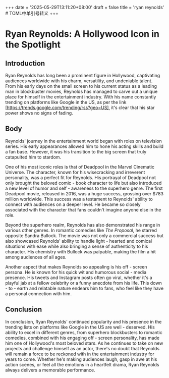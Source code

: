 +++
date = '2025-05-29T13:11:20+08:00'
draft = false
title = 'ryan reynolds' # TOML中单引号转义
+++

# Ryan Reynolds: A Hollywood Icon in the Spotlight

## Introduction
Ryan Reynolds has long been a prominent figure in Hollywood, captivating audiences worldwide with his charm, versatility, and undeniable talent. From his early days on the small screen to his current status as a leading man in blockbuster movies, Reynolds has managed to carve out a unique place for himself in the entertainment industry. With his name constantly trending on platforms like Google in the US, as per the link [https://trends.google.com/trending/rss?geo=US], it's clear that his star power shows no signs of fading.

## Body
Reynolds' journey in the entertainment world began with roles on television series. His early appearances allowed him to hone his acting skills and build a fan base. However, it was his transition to the big screen that truly catapulted him to stardom.

One of his most iconic roles is that of Deadpool in the Marvel Cinematic Universe. The character, known for his wisecracking and irreverent personality, was a perfect fit for Reynolds. His portrayal of Deadpool not only brought the beloved comic - book character to life but also introduced a new level of humor and self - awareness to the superhero genre. The first Deadpool movie, released in 2016, was a huge success, grossing over $783 million worldwide. This success was a testament to Reynolds' ability to connect with audiences on a deeper level. He became so closely associated with the character that fans couldn't imagine anyone else in the role.

Beyond the superhero realm, Reynolds has also demonstrated his range in various other genres. In romantic comedies like *The Proposal*, he starred opposite Sandra Bullock. The movie was not only a commercial success but also showcased Reynolds' ability to handle light - hearted and comical situations with ease while also bringing a sense of authenticity to his character. His chemistry with Bullock was palpable, making the film a hit among audiences of all ages.

Another aspect that makes Reynolds so appealing is his off - screen persona. He is known for his quick wit and humorous social - media presence. His tweets and Instagram posts often go viral, whether it's a playful jab at a fellow celebrity or a funny anecdote from his life. This down - to - earth and relatable nature endears him to fans, who feel like they have a personal connection with him.

## Conclusion
In conclusion, Ryan Reynolds' continued popularity and his presence in the trending lists on platforms like Google in the US are well - deserved. His ability to excel in different genres, from superhero blockbusters to romantic comedies, combined with his engaging off - screen personality, has made him one of Hollywood's most beloved stars. As he continues to take on new projects and challenge himself as an actor, there's no doubt that Reynolds will remain a force to be reckoned with in the entertainment industry for years to come. Whether he's making audiences laugh, gasp in awe at his action scenes, or feel all the emotions in a heartfelt drama, Ryan Reynolds always delivers a memorable performance.